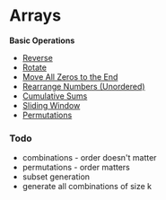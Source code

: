 # Arrays

**Basic Operations**

- [Reverse](/docs/arrays/reverse)
- [Rotate](/docs/arrays/rotate)
- [Move All Zeros to the End](/docs/arrays/move_zeros)
- [Rearrange Numbers (Unordered)](/docs/arrays/rearrange_numbers_unordered)
- [Cumulative Sums](/docs/arrays/cumulative_sums)
- [Sliding Window](/docs/arrays/sliding_window)
- [Permutations](/docs/arrays/permutations)

### Todo

- combinations - order doesn't matter
- permutations - order matters
- subset generation
- generate all combinations of size k
